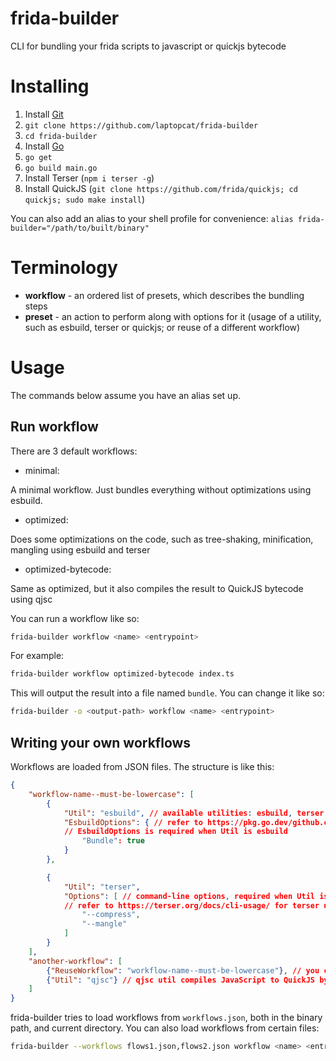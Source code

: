 # frida-builder
CLI for bundling your frida scripts to javascript or quickjs bytecode

# Installing
1. Install [Git](https://git-scm.com/)
2. `git clone https://github.com/laptopcat/frida-builder`
3. `cd frida-builder`
4. Install [Go](https://go.dev/doc/install)
5. `go get`
6. `go build main.go`
7. Install Terser (`npm i terser -g`)
8. Install QuickJS (`git clone https://github.com/frida/quickjs; cd quickjs; sudo make install`)

You can also add an alias to your shell profile for convenience:
`alias frida-builder="/path/to/built/binary"`

# Terminology
- **workflow** - an ordered list of presets, which describes the bundling steps
- **preset** - an action to perform along with options for it (usage of a utility, such as esbuild, terser or quickjs; or reuse of a different workflow)

# Usage
The commands below assume you have an alias set up.

## Run workflow
There are 3 default workflows:
- minimal:

A minimal workflow. Just bundles everything without optimizations using esbuild.

- optimized:

Does some optimizations on the code, such as tree-shaking, minification, mangling using esbuild and terser

- optimized-bytecode:

Same as optimized, but it also compiles the result to QuickJS bytecode using qjsc

You can run a workflow like so:
```sh
frida-builder workflow <name> <entrypoint>
```

For example:
```sh
frida-builder workflow optimized-bytecode index.ts
```

This will output the result into a file named `bundle`. You can change it like so:
```sh
frida-builder -o <output-path> workflow <name> <entrypoint>
```

## Writing your own workflows
Workflows are loaded from JSON files. The structure is like this:
```json
{
    "workflow-name--must-be-lowercase": [
        {
            "Util": "esbuild", // available utilities: esbuild, terser and qjsc
            "EsbuildOptions": { // refer to https://pkg.go.dev/github.com/evanw/esbuild@v0.24.0/pkgapi#BuildOptions
            // EsbuildOptions is required when Util is esbuild
                "Bundle": true
            }
        },

        {
            "Util": "terser",
            "Options": [ // command-line options, required when Util is terser
            // refer to https://terser.org/docs/cli-usage/ for terser util
                "--compress",
                "--mangle"
            ]
        }
    ],
    "another-workflow": [
        {"ReuseWorkflow": "workflow-name--must-be-lowercase"}, // you can run other workflows like so (you can use it anywhere, not only at the start)
        {"Util": "qjsc"} // qjsc util compiles JavaScript to QuickJS bytecode. There are no options
    ]
}
```

frida-builder tries to load workflows from `workflows.json`, both in the binary path, and current directory. You can also load workflows from certain files:
```sh
frida-builder --workflows flows1.json,flows2.json workflow <name> <entrypoint>
```